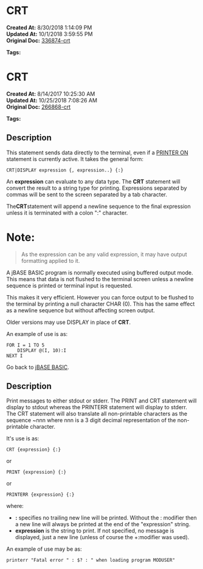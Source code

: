 # CRT

**Created At:** 8/30/2018 1:14:09 PM  
**Updated At:** 10/1/2018 3:59:55 PM  
**Original Doc:** [336874-crt](https://docs.jbase.com/36868-jbase-basic/336874-crt)  

**Tags:**
<badge text='program performance' vertical='middle' />
<badge text='program profiling' vertical='middle' />
# CRT

**Created At:** 8/14/2017 10:25:30 AM  
**Updated At:** 10/25/2018 7:08:26 AM  
**Original Doc:** [266868-crt](https://docs.jbase.com/36868-jbase-basic/266868-crt)  

**Tags:**
<badge text='display' vertical='middle' />
<badge text='output' vertical='middle' />

## Description

This statement sends data directly to the terminal, even if a [PRINTER ON](277632-printer) statement is currently active. It takes the general form:

```
CRT|DISPLAY expression {, expression..} {:}
```

An **expression** can evaluate to any data type. The **CRT** statement will convert the result to a string type for printing. Expressions separated by commas will be sent to the screen separated by a tab character.

The**CRT**statement will append a newline sequence to the final expression unless it is terminated with a colon ":" character.

# Note:


> As the expression can be any valid expression, it may have output formatting applied to it.


A jBASE BASIC program is normally executed using buffered output mode. This means that data is not flushed to the terminal screen unless a newline sequence is printed or terminal input is requested.

This makes it very efficient. However you can force output to be flushed to the terminal by printing a null character CHAR (0). This has the same effect as a newline sequence but without affecting screen output.

Older versions may use DISPLAY in place of **CRT**.

An example of use is as:

```
FOR I = 1 TO 5
    DISPLAY @(I, 10):I
NEXT I
```



Go back to [jBASE BASIC](263498-jbase-basic).

## Description

Print messages to either stdout or stderr. The PRINT and CRT statement will display to stdout whereas the PRINTERR statement will display to stderr. The CRT statement will also translate all non-printable characters as the sequence ~nnn where nnn is a 3 digit decimal representation of the non-printable character.

It's use is as:

```
CRT {expression} {:}
```

or

```
PRINT {expression} {:}
```

or

```
PRINTERR {expression} {:}
```

where:

- **:** specifies no trailing new line will be printed. Without the : modifier then a new line will always be printed at the end of the "expression" string.
- **expression** is the string to print. If not specified, no message is displayed, just a new line (unless of course the +:modifier was used).


An example of use may be as:

```
printerr "Fatal error " : $? : " when loading program MODUSER"
```


